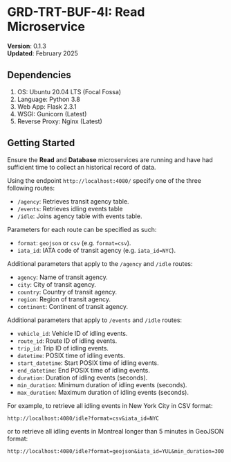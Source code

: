 # GRD-TRT-BUF-4I: Read Microservice

__Version__: 0.1.3<br>
__Updated__: February 2025

## Dependencies
1. OS: Ubuntu 20.04 LTS (Focal Fossa)
2. Language: Python 3.8 
3. Web App: Flask 2.3.1
4. WSGI: Gunicorn (Latest)
5. Reverse Proxy: Nginx (Latest)

## Getting Started
Ensure the __Read__ and __Database__ microservices are running and have had sufficient time to collect an historical record of data.

Using the endpoint `http://localhost:4080/` specify one of the three following routes:
- `/agency`: Retrieves transit agency table.
- `/events`: Retrieves idling events table
- `/idle`: Joins agency table with events table.

Parameters for each route can be specified as such:
- `format`: `geojson` or `csv` (e.g. `format=csv`).
- `iata_id`: IATA code of transit agency (e.g. `iata_id=NYC`).

Additional parameters that apply to the `/agency` and `/idle` routes:
- `agency`: Name of transit agency.
- `city`: City of transit agency.
- `country`: Country of transit agency.
- `region`: Region of transit agency.
- `continent`: Continent of transit agency.

Additional parameters that apply to `/events` and `/idle` routes:
- `vehicle_id`: Vehicle ID of idling events.
- `route_id`: Route ID of idling events.
- `trip_id`: Trip ID of idling events.
- `datetime`: POSIX time of idling events.
- `start_datetime`: Start POSIX time of idling events.
- `end_datetime`: End POSIX time of idling events.
- `duration`: Duration of idling events (seconds).
- `min_duration`: Minimum duration of idling events (seconds).
- `max_duration`: Maximum duration of idling events (seconds).

For example, to retrieve all idling events in New York City in CSV format:
```
http://localhost:4080/idle?format=csv&iata_id=NYC
```

or to retrieve all idling events in Montreal longer than 5 minutes in GeoJSON format:
```
http://localhost:4080/idle?format=geojson&iata_id=YUL&min_duration=300
```
